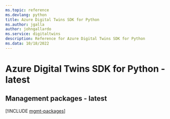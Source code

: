```yaml
---
ms.topic: reference
ms.devlang: python
title: Azure Digital Twins SDK for Python
ms.author: jgalla
author: johngallardo
ms.service: digitaltwins
description: Reference for Azure Digital Twins SDK for Python
ms.data: 10/18/2022
---
```

# Azure Digital Twins SDK for Python - latest

## Management packages - latest
[!INCLUDE [mgmt-packages](digital-twins-mgmt-index.md)]